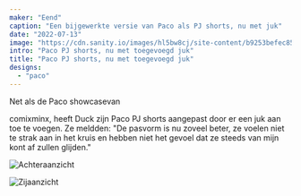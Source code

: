 ```yaml
---
maker: "Eend"
caption: "Een bijgewerkte versie van Paco als PJ shorts, nu met juk"
date: "2022-07-13"
image: "https://cdn.sanity.io/images/hl5bw8cj/site-content/b9253befec857619f0f366ae0df9c147a18e1cc9-1251x2668.jpg"
intro: "Paco PJ shorts, nu met toegevoegd juk"
title: "Paco PJ shorts, nu met toegevoegd juk"
designs:
  - "paco"
---
```


Net als de Paco showcase</a>van

comixminx, heeft Duck zijn Paco PJ shorts aangepast door er een juk aan toe te voegen. Ze meldden: "De pasvorm is nu zoveel beter, ze voelen niet te strak aan in het kruis en hebben niet het gevoel dat ze steeds van mijn kont af zullen glijden."</p> 

![Achteraanzicht](https://posts.freesewing.org/uploads/paco_yoke3_e3ecae76d2.jpg)

![Zijaanzicht](https://posts.freesewing.org/uploads/paco_yoke2_4862871307.jpg)

